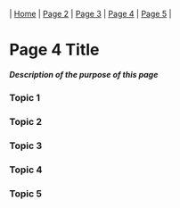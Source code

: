 | [Home](index) |  [Page 2](page2) | [Page 3](page3) | [Page 4](page4) | [Page 5](page5) |

# Page 4 Title
_**Description of the purpose of this page**_

### Topic 1

### Topic 2

### Topic 3

### Topic 4

### Topic 5
